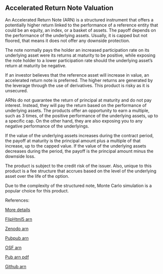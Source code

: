 ## Accelerated Return Note Valuation
   
An Accelerated Return Note (ARN) is a structured instrument that offers a potentially higher return linked to the performance of a reference entity that could be an equity, an index, or a basket of assets. The payoff depends on the performance of the underlying assets. Usually, it is capped but not floored, that means it does not offer any downside protection.

The note normally pays the holder an increased participation rate on its underlying asset were its returns at maturity to be positive, while exposing the note holder to a lower participation rate should the underlying asset’s return at maturity be negative.

If an investor believes that the reference asset will increase in value, an accelerated return note is preferred. The higher returns are generated by the leverage through the use of derivatives. This product is risky as it is unsecured.

ARNs do not guarantee the return of principal at maturity and do not pay interest. Instead, they will pay the return based on the performance of underlying assets. The products offer an opportunity to earn a multiple, such as 3 times, of the positive performance of the underlying assets, up to a specific cap. On the other hand, they are also exposing you to any negative performance of the underlyings.

If the value of the underlying assets increases during the contract period, the payoff at maturity is the principal amount plus a multiple of that increase, up to the capped value. If the value of the underlying assets decreases during the period, the payoff is the principal amount minus the downside loss.

The product is subject to the credit risk of the issuer. Also, unique to this product is a fee structure that accrues based on the level of the underlying asset over the life of the option.

Due to the complexity of the structured note, Monte Carlo simulation is a popular choice for this product. 

 


References:
   
[More details](./EqAccelerate-20.pdf)   
   
[FlipHtml5 arn](https://fliphtml5.com/download/download-pdf-file.php?str=x0DZh9GTud3bENXamEDO3QDN4MTPkl0av9mY)
   
[Zenodo arn](https://zenodo.org/record/4645863/files/EqAccelerate-20.pdf)
   
[Pubpub arn](https://david.pubpub.org/pub/l983sk63/release/1)
   
[OSF arn](https://osf.io/yexkd/download)

[Pub arn pdf](https://assets.pubpub.org/uoui3gv5/41617041996286.pdf)

[Github arn](https://github.com/alanwhite1203/EqAccelerate/releases/download/1/EqAccelerate-20.pdf)  
